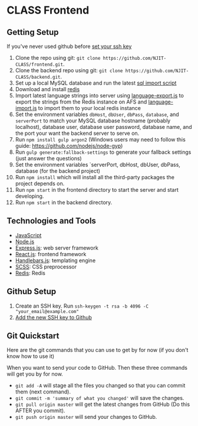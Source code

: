 # CLASS Frontend

## Getting Setup

If you've never used github before [set your ssh key](#github-setup)

1. Clone the repo using git: `git clone https://github.com/NJIT-CLASS/frontend.git`.
2. Clone the backend repo using git: `git clone https://github.com/NJIT-CLASS/backend.git`.
3. Set up a local MySQL database and run the latest [sql import script](https://github.com/NJIT-CLASS/Configuration/blob/master/class_2016-05-03.sql)
4. Download and install [redis](http://redis.io)
5. Import latest language strings into server using [language-export.js](https://github.com/NJIT-CLASS/Configuration/blob/master/language-export.js) to export the strings from the Redis instance on AFS and [language-import.js](https://github.com/NJIT-CLASS/Configuration/blob/master/language-import.js) to import them to your local redis instance
6. Set the environment variables `dbHost`, `dbUser`, `dbPass`, `database`, and `serverPort` to match your MySQL database hostname (probably localhost), database user, database user password, database name, and the port your want the backend server to serve on.
7. Run `npm install gulp argon2` (Windows users may need to follow this guide: https://github.com/nodejs/node-gyp)
8. Run `gulp generate:fallback-settings` to generate your fallback settings (just answer the questions)
9. Set the environment variables `serverPort, dbHost, dbUser, dbPass, database (for the backend project)
10. Run `npm install` which will install all the third-party packages the project depends on.
11. Run `npm start` in the frontend directory to start the server and start developing.
12. Run `npm start` in the backend directory.

## Technologies and Tools

- [JavaScript](https://developer.mozilla.org/en-US/docs/Web/JavaScript)
- [Node.js](https://nodejs.org/en/)
- [Express.js](http://expressjs.com/en/4x/api.html): web server framework
- [React.js](https://facebook.github.io/react/index.html): frontend framework
- [Handlebars.js](http://handlebarsjs.com/expressions.html): templating engine
- [SCSS](http://sass-lang.com/guide): CSS preprocessor
- [Redis](http://redis.io/): Redis

## Github Setup

1. Create an SSH key. Run `ssh-keygen -t rsa -b 4096 -C "your_email@example.com"`
2. [Add the new SSH key to Github](https://help.github.com/articles/adding-a-new-ssh-key-to-your-github-account/#platform-mac)

## Git Quickstart

Here are the git commands that you can use to get by for now (if you don't know how to use it)

When you want to send your code to GitHub. Then these three commands will get you by for now.
- `git add -A` will stage all the files you changed so that you can commit them (next command).
- `git commit -m 'summary of what you changed'` will save the changes.
- `git pull origin master` will get the latest changes from GitHub (Do this AFTER you commit).
- `git push origin master` will send your changes to GitHub.
